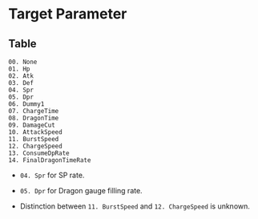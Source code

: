 # Target Parameter

## Table

```
00. None
01. Hp
02. Atk
03. Def
04. Spr
05. Dpr
06. Dummy1
07. ChargeTime
08. DragonTime
09. DamageCut
10. AttackSpeed
11. BurstSpeed
12. ChargeSpeed
13. ConsumeDpRate
14. FinalDragonTimeRate
```

- `04. Spr` for SP rate.

- `05. Dpr` for Dragon gauge filling rate.

- Distinction between `11. BurstSpeed` and `12. ChargeSpeed` is unknown.
